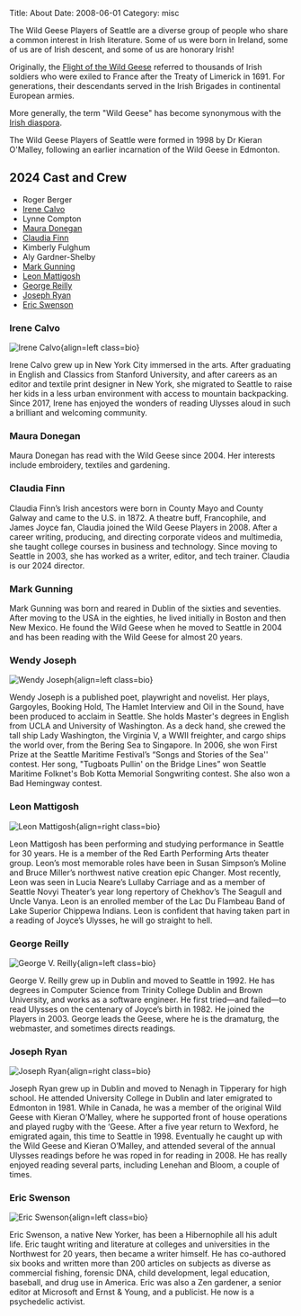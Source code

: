 Title: About
Date: 2008-06-01
Category: misc

The Wild Geese Players of Seattle
are a diverse group of people
who share a common interest in Irish literature.
Some of us were born in Ireland,
some of us are of Irish descent,
and some of us are honorary Irish!

Originally, the [Flight of the Wild Geese]
referred to thousands of Irish soldiers who were exiled to France
after the Treaty of Limerick in 1691.
For generations, their descendants served in
the Irish Brigades in continental European armies.

More generally, the term "Wild Geese" has become synonymous with the
[Irish diaspora].

The Wild Geese Players of Seattle were formed in 1998
by Dr Kieran O'Malley,
following an earlier incarnation of the Wild Geese in Edmonton.

[Flight of the Wild Geese]: http://en.wikipedia.org/wiki/Flight_of_the_Wild_Geese
[Irish diaspora]: http://en.wikipedia.org/wiki/Irish_diaspora

## 2024 Cast and Crew

- Roger Berger
- [Irene Calvo](#irene-calvo)
- Lynne Compton
- [Maura Donegan](#maura-donegan)
- [Claudia Finn](#claudia-finn)
- Kimberly Fulghum
- Aly Gardner-Shelby
- [Mark Gunning](#mark-gunning)
- [Leon Mattigosh](#leon-mattigosh)
- [George Reilly](#george-reilly)
- [Joseph Ryan](#joseph-ryan)
- [Eric Swenson](#eric-swenson)

<a name="irene-calvo"></a>
### Irene Calvo

![Irene Calvo]({filename}../images/IreneCalvo.jpg){align=left class=bio}

Irene Calvo grew up in New York City immersed in the arts.
After graduating in English and Classics from Stanford University,
and after careers as an editor and textile print designer in New York,
she migrated to Seattle to raise her kids in a less urban environment
with access to mountain backpacking.
Since 2017, Irene has enjoyed the wonders of reading Ulysses aloud
in such a brilliant and welcoming community.

<a name="maura-donegan"></a>
### Maura Donegan

Maura Donegan has read with the Wild Geese since 2004.
Her interests include embroidery, textiles and gardening.

<a name="claudia-finn"></a>
### Claudia Finn

Claudia Finn’s Irish ancestors were born in County Mayo and County Galway
and came to the U.S. in 1872.
A theatre buff, Francophile, and James Joyce fan,
Claudia joined the Wild Geese Players in 2008.
After a career writing, producing,
and directing corporate videos and multimedia,
she taught college courses in business and technology.
Since moving to Seattle in 2003,
she has worked as a writer, editor, and tech trainer.
Claudia is our 2024 director.

<a name="mark-gunning"></a>
### Mark Gunning

Mark Gunning was born and reared in Dublin of the sixties and seventies.
After moving to the USA in the eighties,
he lived initially in Boston and then New Mexico.
He found the Wild Geese when he moved to Seattle in 2004
and has been reading with the Wild Geese for almost 20 years.

<a name="wendy-joseph"></a>
### Wendy Joseph

![Wendy Joseph]({filename}../images/WendyJoseph4.jpg){align=left class=bio}

Wendy Joseph is a published poet, playwright and novelist.
Her plays, Gargoyles, Booking Hold, The Hamlet Interview and Oil in the Sound,
have been produced to acclaim in Seattle.
She holds Master's degrees in English from UCLA and University of Washington.
As a deck hand, she crewed the tall ship Lady Washington,
the Virginia V, a WWII freighter, and cargo ships the world over,
from the Bering Sea to Singapore.
In 2006, she won First Prize at the Seattle Maritime Festival’s
“Songs and Stories of the Sea'' contest.
Her song, "Tugboats Pullin' on the Bridge Lines”
won Seattle Maritime Folknet's Bob Kotta Memorial Songwriting contest.
She also won a Bad Hemingway contest.

<a name="leon-mattigosh"></a>
### Leon Mattigosh

![Leon Mattigosh]({filename}../images/LeonMattigosh.jpg){align=right class=bio}

Leon Mattigosh has been performing and studying performance in Seattle for 30 years.
He is a member of the Red Earth Performing Arts theater group.
Leon’s most memorable roles have been
in Susan Simpson’s Moline
and Bruce Miller’s northwest native creation epic Changer.
Most recently, Leon was seen in Lucia Neare’s Lullaby Carriage
and as a member of Seattle Novyi Theater’s year long repertory
of Chekhov’s The Seagull and Uncle Vanya.
Leon is an enrolled member of the Lac Du Flambeau Band of Lake Superior Chippewa Indians.
Leon is confident that having taken part in a reading of Joyce’s Ulysses,
he will go straight to hell.

<a name="george-reilly"></a>
### George Reilly

![George V. Reilly]({filename}../images/george_v_reilly.jpg){align=left class=bio}

George V. Reilly grew up in Dublin and moved to Seattle in 1992.
He has degrees in Computer Science from Trinity College Dublin and Brown University,
and works as a software engineer.
He first tried—and failed—to read Ulysses
on the centenary of Joyce’s birth in 1982.
He joined the Players in 2003.
George leads the Geese,
where he is the dramaturg, the webmaster, and sometimes directs readings.

<a name="joseph-ryan"></a>
### Joseph Ryan

![Joseph Ryan]({filename}../images/joseph_ryan.jpg){align=right class=bio}

Joseph Ryan grew up in Dublin and moved to Nenagh in Tipperary for high school.
He attended University College in Dublin and later emigrated to Edmonton in 1981.
While in Canada, he was a member of the original Wild Geese with Kieran O’Malley,
where he supported front of house operations
and played rugby with the ‘Geese.
After a five year return to Wexford, he emigrated again,
this time to Seattle in 1998.
Eventually he caught up with the Wild Geese and Kieran O’Malley,
and attended several of the annual Ulysses readings
before he was roped in for reading in 2008.
He has really enjoyed reading several parts,
including Lenehan and
Bloom, a couple of times. 

<a name="eric-swenson"></a>
### Eric Swenson

![Eric Swenson]({filename}../images/eric-swenson.png){align=left class=bio}

Eric Swenson, a native New Yorker,
has been a Hibernophile all his adult life.
Eric taught writing and literature at colleges and universities
in the Northwest for 20 years,
then became a writer himself.
He has co-authored six books and written more than 200 articles
on subjects as diverse as commercial fishing, forensic DNA,
child development, legal education, baseball, and drug use in America.
Eric was also a Zen gardener,
a senior editor at Microsoft and Ernst & Young,
and a publicist.
He now is a psychedelic activist.
